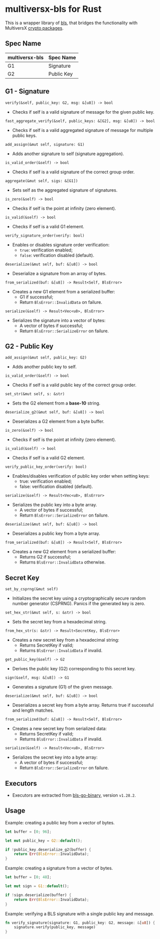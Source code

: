 # multiversx-bls for Rust

This is a wrapper library of [bls](https://github.com/herumi/bls/), that bridges the functionality with MultiversX [crypto packages](https://github.com/multiversx/mx-chain-crypto-go).

## Spec Name

multiversx-bls | Spec Name|
------|-----------------|
G1|Signature|
G2|Public Key|

## G1 - Signature

`verify(&self, public_key: G2, msg: &[u8]) -> bool`

- Checks if self is a valid signature of message for the given public key.

`fast_aggregate_verify(&self, public_keys: &[G2], msg: &[u8]) -> bool`

- Checks if self is a valid aggregated signature of message for multiple public keys.

`add_assign(&mut self, signature: G1)`

- Adds another signature to self (signature aggregation).

`is_valid_order(&self) -> bool`

- Checks if self is a valid signature of the correct group order.

`aggregate(&mut self, sigs: &[G1])`

- Sets self as the aggregated signature of signatures.

`is_zero(&self) -> bool`

- Checks if self is the point at infinity (zero element).

`is_valid(&self) -> bool`

- Checks if self is a valid G1 element.

`verify_signature_order(verify: bool)`

- Enables or disables signature order verification:
  - `true`: verification enabled;
  - `false`: verification disabled (default).

`deserialize(&mut self, buf: &[u8]) -> bool`

- Deserialize a signature from an array of bytes.

`from_serialized(buf: &[u8]) -> Result<Self, BlsError>`

- Creates a new G1 element from a serialized buffer:
  - G1 if successful;
  - Return `BlsError::InvalidData` on failure.

`serialize(&self) -> Result<Vec<u8>, BlsError>`

- Serializes the signature into a vector of bytes:
  - A vector of bytes if successful;
  - Return `BlsError::SerializeError` on failure.

## G2 - Public Key

`add_assign(&mut self, public_key: G2)`

- Adds another public key to self.

`is_valid_order(&self) -> bool`

- Checks if self is a valid public key of the correct group order.

`set_str(&mut self, s: &str)`

- Sets the G2 element from a **base-10** string.

`deserialize_g2(&mut self, buf: &[u8]) -> bool`

- Deserializes a G2 element from a byte buffer.

`is_zero(&self) -> bool`

- Checks if self is the point at infinity (zero element).

`is_valid(&self) -> bool`

- Checks if self is a valid G2 element.

`verify_public_key_order(verify: bool)`

- Enables/disables verification of public key order when setting keys:
  - true: verification enabled;
  - false: verification disabled (default).

`serialize(&self) -> Result<Vec<u8>, BlsError>`

- Serializes the public key into a byte array.
  - A vector of bytes if successful;
  - Return `BlsError::SerializeError` on failure.

`deserialize(&mut self, buf: &[u8]) -> bool`

- Deserializes a public key from a byte array.

`from_serialized(buf: &[u8]) -> Result<Self, BlsError>`

- Creates a new G2 element from a serialized buffer:
  - Returns G2 if successful;
  - Returns `BlsError::InvalidData` otherwise.

## Secret Key

`set_by_csprng(&mut self)`

- Initializes the secret key using a cryptographically secure random number generator (CSPRNG). Panics if the generated key is zero.

`set_hex_str(&mut self, s: &str) -> bool`

- Sets the secret key from a hexadecimal string.

`from_hex_str(s: &str) -> Result<SecretKey, BlsError>`

- Creates a new secret key from a hexadecimal string:
  - Returns SecretKey if valid;
  - Returns `BlsError::InvalidData` if invalid.

`get_public_key(&self) -> G2`

- Derives the public key (G2) corresponding to this secret key.

`sign(&self, msg: &[u8]) -> G1`

- Generates a signature (G1) of the given message.

`deserialize(&mut self, buf: &[u8]) -> bool`

- Deserializes a secret key from a byte array. Returns true if successful and length matches.

`from_serialized(buf: &[u8]) -> Result<Self, BlsError>`

- Creates a new secret key from serialized data:
  - Returns SecretKey if valid;
  - Returns `BlsError::InvalidData` if invalid.

`serialize(&self) -> Result<Vec<u8>, BlsError>`

- Serializes the secret key into a byte array:
  - A vector of bytes if successful;
  - Return `BlsError::SerializeError` on failure.

## Executors

- Executors are extracted from [bls-go-binary](https://github.com/herumi/bls-go-binary), version `v1.28.2`.

## Usage

Example: creating a public key from a vector of bytes.

```rust
let buffer = [0; 96];

let mut public_key = G2::default();

if !public_key.deserialize_g2(buffer) {
    return Err(BlsError::InvalidData);
}
```

Example: creating a signature from a vector of bytes.

```rust
let buffer = [0; 48];

let mut sign = G1::default();

if !sign.deserialize(buffer) {
    return Err(BlsError::InvalidData);
}
```

Example: verifying a BLS signature with a single public key and message.

```rust
fn verify_signature(signature: G1, public_key: G2, message: &[u8]) {
    signature.verify(public_key, message)
}
```
